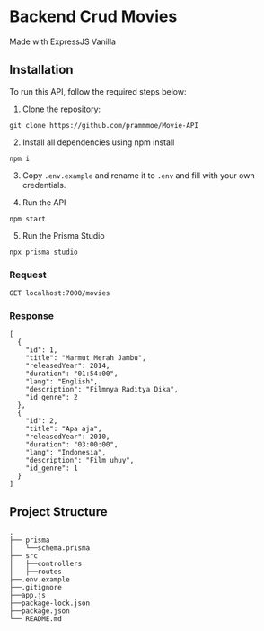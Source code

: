 # Backend Crud Movies

Made with ExpressJS Vanilla

## Installation

To run this API, follow the required steps below:
1. Clone the repository:
```
git clone https://github.com/prammmoe/Movie-API
```
2. Install all dependencies using npm install
```
npm i
```

3. Copy `.env.example` and rename it to `.env` and fill with your own credentials.

4. Run the API

```
npm start
```

5. Run the Prisma Studio

```
npx prisma studio
```

### Request

```
GET localhost:7000/movies
```

### Response
```
[
  {
    "id": 1,
    "title": "Marmut Merah Jambu",
    "releasedYear": 2014,
    "duration": "01:54:00",
    "lang": "English",
    "description": "Filmnya Raditya Dika",
    "id_genre": 2
  },
  {
    "id": 2,
    "title": "Apa aja",
    "releasedYear": 2010,
    "duration": "03:00:00",
    "lang": "Indonesia",
    "description": "Film uhuy",
    "id_genre": 1
  }
]
```

## Project Structure

    .
    ├── prisma
    │   └──schema.prisma
    ├── src
    │   ├──controllers
    │   ├──routes
    ├──.env.example
    ├──.gitignore              
    ├──app.js
    ├──package-lock.json
    ├──package.json
    └── README.md
